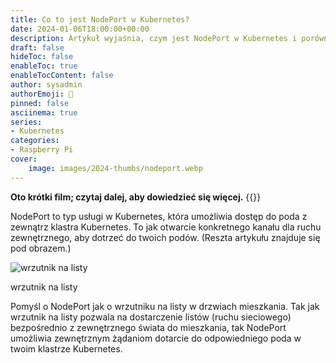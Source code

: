 ```yaml
---
title: Co to jest NodePort w Kubernetes?
date: 2024-01-06T18:00:00+00:00
description: Artykuł wyjaśnia, czym jest NodePort w Kubernetes i porównuje go do wrzutnika na listy w drzwiach mieszkania.
draft: false
hideToc: false
enableToc: true
enableTocContent: false
author: sysadmin
authorEmoji: 🐧
pinned: false
asciinema: true
series:
- Kubernetes
categories:
- Raspberry Pi
cover:
    image: images/2024-thumbs/nodeport.webp
---
```

**Oto krótki film; czytaj dalej, aby dowiedzieć się więcej.**
{{<youtube CZ2GQhrEC-0>}}

NodePort to typ usługi w Kubernetes, która umożliwia dostęp do poda z zewnątrz klastra Kubernetes. To jak otwarcie konkretnego kanału dla ruchu zewnętrznego, aby dotrzeć do twoich podów. (Reszta artykułu znajduje się pod obrazem.)

![wrzutnik na listy](/images/2024/mail-slot.webp "wrzutnik na listy")<figcaption>wrzutnik na listy</figcaption>

Pomyśl o NodePort jak o wrzutniku na listy w drzwiach mieszkania. Tak jak wrzutnik na listy pozwala na dostarczenie listów (ruchu sieciowego) bezpośrednio z zewnętrznego świata do mieszkania, tak NodePort umożliwia zewnętrznym żądaniom dotarcie do odpowiedniego poda w twoim klastrze Kubernetes.
